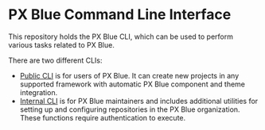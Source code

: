 # PX Blue Command Line Interface
This repository holds the PX Blue CLI, which can be used to perform various tasks related to PX Blue.

There are two different CLIs:
- [Public CLI](/public) is for users of PX Blue. It can create new projects in any supported framework with automatic PX Blue component and theme integration.
- [Internal CLI](/pxblue-internal) is for PX Blue maintainers and includes additional utilities for setting up and configuring repositories in the PX Blue organization. These functions require authentication to execute.